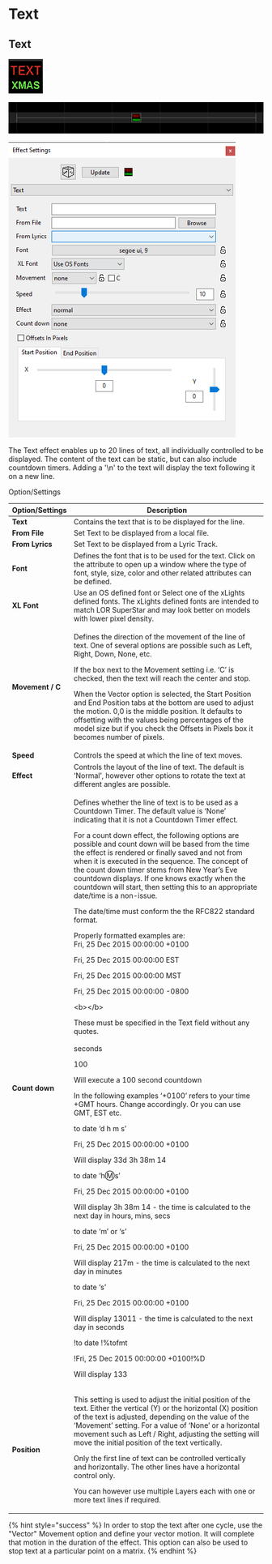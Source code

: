 # Text

## Text

![Icon](<../../.gitbook/assets/image (187).png>)

![Sequencer Grid](<../../.gitbook/assets/image (148) (1).png>)

![](<../../.gitbook/assets/image (870).png>)

The Text effect enables up to 20 lines of text, all individually controlled to be displayed. The content of the text can be static, but can also include countdown timers. Adding a '\n' to the text will display the text following it on a new line.

Option/Settings

| Option/Settings  | Description                                                                                                                                                                                                                                                                                                                                                                                                                                                                                                                                                                                                                                                                                                                                                                                                                                                                                                                                                                                                                                                                                                                                                                                                                                                                                                                                                                                                                                                                                                                                                                                                                                                                                                                                                   |
| ---------------- | ------------------------------------------------------------------------------------------------------------------------------------------------------------------------------------------------------------------------------------------------------------------------------------------------------------------------------------------------------------------------------------------------------------------------------------------------------------------------------------------------------------------------------------------------------------------------------------------------------------------------------------------------------------------------------------------------------------------------------------------------------------------------------------------------------------------------------------------------------------------------------------------------------------------------------------------------------------------------------------------------------------------------------------------------------------------------------------------------------------------------------------------------------------------------------------------------------------------------------------------------------------------------------------------------------------------------------------------------------------------------------------------------------------------------------------------------------------------------------------------------------------------------------------------------------------------------------------------------------------------------------------------------------------------------------------------------------------------------------------------------------------- |
| **Text**         | Contains the text that is to be displayed for the line.                                                                                                                                                                                                                                                                                                                                                                                                                                                                                                                                                                                                                                                                                                                                                                                                                                                                                                                                                                                                                                                                                                                                                                                                                                                                                                                                                                                                                                                                                                                                                                                                                                                                                                       |
| **From File**    |  Set Text to be displayed from a local file.                                                                                                                                                                                                                                                                                                                                                                                                                                                                                                                                                                                                                                                                                                                                                                                                                                                                                                                                                                                                                                                                                                                                                                                                                                                                                                                                                                                                                                                                                                                                                                                                                                                                                                                  |
| **From Lyrics**  | Set Text to be displayed from a Lyric Track.                                                                                                                                                                                                                                                                                                                                                                                                                                                                                                                                                                                                                                                                                                                                                                                                                                                                                                                                                                                                                                                                                                                                                                                                                                                                                                                                                                                                                                                                                                                                                                                                                                                                                                                  |
| **Font**         | Defines the font that is to be used for the text. Click on the attribute to open up a window where the type of font, style, size, color and other related attributes can be defined.                                                                                                                                                                                                                                                                                                                                                                                                                                                                                                                                                                                                                                                                                                                                                                                                                                                                                                                                                                                                                                                                                                                                                                                                                                                                                                                                                                                                                                                                                                                                                                          |
| **XL Font**      | Use an OS defined font or Select one of the xLights defined fonts. The xLights defined fonts are intended to match LOR SuperStar and may look better on models with lower pixel density.                                                                                                                                                                                                                                                                                                                                                                                                                                                                                                                                                                                                                                                                                                                                                                                                                                                                                                                                                                                                                                                                                                                                                                                                                                                                                                                                                                                                                                                                                                                                                                      |
| **Movement / C** | <p>Defines the direction of the movement of the line of text. One of several options are possible such as Left, Right, Down, None, etc.</p><p>If the box next to the Movement setting i.e. ‘C’ is checked, then the text will reach the center and stop.</p><p>When the Vector option is selected, the Start Position and End Position tabs at the bottom are used to adjust the motion. 0,0 is the middle position. It defaults to offsetting with the values being percentages of the model size but if you check the Offsets in Pixels box it becomes number of pixels.</p>                                                                                                                                                                                                                                                                                                                                                                                                                                                                                                                                                                                                                                                                                                                                                                                                                                                                                                                                                                                                                                                                                                                                                                                |
| **Speed**        | Controls the speed at which the line of text moves.                                                                                                                                                                                                                                                                                                                                                                                                                                                                                                                                                                                                                                                                                                                                                                                                                                                                                                                                                                                                                                                                                                                                                                                                                                                                                                                                                                                                                                                                                                                                                                                                                                                                                                           |
| **Effect**       | Controls the layout of the line of text. The default is ‘Normal’, however other options to rotate the text at different angles are possible.                                                                                                                                                                                                                                                                                                                                                                                                                                                                                                                                                                                                                                                                                                                                                                                                                                                                                                                                                                                                                                                                                                                                                                                                                                                                                                                                                                                                                                                                                                                                                                                                                  |
| **Count down**   | <p>Defines whether the line of text is to be used as a Countdown Timer. The default value is ‘None’ indicating that it is not a Countdown Timer effect.</p><p>For a count down effect, the following options are possible and count down will be based from the time the effect is rendered or finally saved and not from when it is executed in the sequence. The concept of the count down timer stems from New Year’s Eve countdown displays. If one knows exactly when the countdown will start, then setting this to an appropriate date/time is a non-issue.<br></p><p>The date/time must conform the the RFC822 standard format.</p><p>Properly formatted examples are:<br>Fri, 25 Dec 2015 00:00:00 +0100</p><p>Fri, 25 Dec 2015 00:00:00 EST</p><p>Fri, 25 Dec 2015 00:00:00 MST</p><p>Fri, 25 Dec 2015 00:00:00 -0800</p><p>&#x3C;b>&#x3C;/b></p><p>These must be specified in the Text field without any quotes.<br><br>seconds</p><p>100</p><p>Will execute a 100 second countdown<br></p><p>In the following examples ‘+0100’ refers to your time +GMT hours. Change accordingly. Or you can use GMT, EST etc.</p><p>to date ‘d h m s’</p><p>Fri, 25 Dec 2015 00:00:00 +0100</p><p>Will display 33d 3h 38m 14</p><p>to date ‘h:m:s’</p><p>Fri, 25 Dec 2015 00:00:00 +0100</p><p>Will display 3h 38m 14 - the time is calculated to the next day in hours, mins, secs</p><p>to date ‘m’ or ‘s’</p><p>Fri, 25 Dec 2015 00:00:00 +0100</p><p>Will display 217m - the time is calculated to the next day in minutes</p><p>to date ‘s’</p><p>Fri, 25 Dec 2015 00:00:00 +0100</p><p>Will display 13011 - the time is calculated to the next day in seconds</p><p>!to date !%tofmt</p><p>!Fri, 25 Dec 2015 00:00:00 +0100!%D</p><p>Will display 133</p> |
| **Position**     | <p>This setting is used to adjust the initial position of the text. Either the vertical (Y) or the horizontal (X) position of the text is adjusted, depending on the value of the ‘Movement’ setting. For a value of ‘None’ or a horizontal movement such as Left / Right, adjusting the setting will move the initial position of the text vertically.<br></p><p>Only the first line of text can be controlled vertically and horizontally. The other lines have a horizontal control only.<br></p><p>You can however use multiple Layers each with one or more text lines if required.</p>                                                                                                                                                                                                                                                                                                                                                                                                                                                                                                                                                                                                                                                                                                                                                                                                                                                                                                                                                                                                                                                                                                                                                                  |

{% hint style="success" %}
In order to stop the text after one cycle, use the "Vector" Movement option and define your vector motion. It will complete that motion in the duration of the effect. This option can also be used to stop text at a particular point on a matrix.
{% endhint %}
